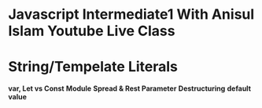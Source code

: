 # Javascript Intermediate1 With Anisul Islam Youtube Live Class
# String/Tempelate Literals
**var, Let vs Const**
**Module**
**Spread & Rest Parameter**
**Destructuring**
**default value**